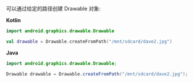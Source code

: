 可以通过给定的路径创建 Drawable 对象:

**Kotlin**

```kotlin
import android.graphics.drawable.Drawable

val drawable = Drawable.createFromPath("/mnt/sdcard/dave2.jpg")
```

**Java**

```java
import android.graphics.drawable.Drawable;

Drawable drawable = Drawable.createFromPath("/mnt/sdcard/dave2.jpg");
```

